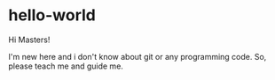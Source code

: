 # hello-world

Hi Masters!

I'm new here and i don't know about git or any programming code.
So, please teach me and guide me.
